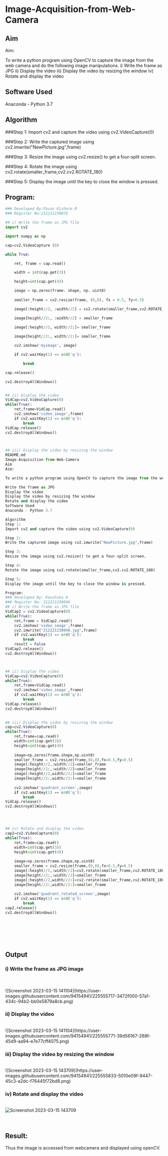 # Image-Acquisition-from-Web-Camera
## Aim
 
Aim:
 
To write a python program using OpenCV to capture the image from the web camera and do the following image manipulations.
i) Write the frame as JPG 
ii) Display the video 
iii) Display the video by resizing the window
iv) Rotate and display the video

## Software Used
Anaconda - Python 3.7
## Algorithm
###Step 1:
Import cv2 and capture the video using cv2.VideoCapture(0)

###Step 2:
Write the captured image using cv2.imwrite("NewPicture.jpg",frame)

###Step 3:
Resize the image using cv2.resize() to get a four-split screen.

###Step 4:
Rotate the image using cv2.rotate(smaller_frame,cv2.cv2.ROTATE_180)

###Step 5:
Display the image until the key to close the window is pressed.

## Program:
``` Python
### Developed By:Pavan Kishore.M
### Register No:212221230076

## i) Write the frame as JPG file
import cv2

import numpy as np

cap=cv2.VideoCapture (0)

while True:

    ret, frame = cap.read()

    width = int(cap.get(3))

    height=int(cap.get(4))

    image = np.zeros(frame. shape, np. uint8)
    
    smaller_frame = cv2.resize(frame, (0,0), fx = 0.5, fy=0.5)

    image[:height//2, :width//2] = cv2.rotate(smaller_frame,cv2.ROTATE_180)

    image[height//2:, :width//2] = smaller_frame

    image[:height//2, width//2:]= smaller_frame
    
    image[height//2:, width//2:]= smaller_frame

    cv2.imshow('myimage', image)

    if cv2.waitKey(1) == ord('q'):

        break

cap.release()

cv2.destroyAllWindows()


## ii) Display the video
VidCap=cv2.VideoCapture(0)
while(True):
    ret,frame=VidCap.read()
    cv2.imshow('video_image',frame)
    if cv2.waitKey(1) == ord('q'):
        break
VidCap.release()
cv2.destroyAllWindows()



## iii) Display the video by resizing the window
README.md
Image-Acquisition-from-Web-Camera
Aim
Aim:

To write a python program using OpenCV to capture the image from the web camera and do the following image manipulations.

Write the frame as JPG
Display the video
Display the video by resizing the window
Rotate and display the video
Software Used
Anaconda - Python 3.7

Algorithm
Step 1:
Import cv2 and capture the video using cv2.VideoCapture(0)

Step 2:
Write the captured image using cv2.imwrite("NewPicture.jpg",frame)

Step 3:
Resize the image using cv2.resize() to get a four-split screen.

Step 4:
Rotate the image using cv2.rotate(smaller_frame,cv2.cv2.ROTATE_180)

Step 5:
Display the image until the key to close the window is pressed.

Program:
### Developed By: Kaushika A
### Register No: 212221230048
## i) Write the frame as JPG file
VidCap2 = cv2.VideoCapture(0)
while(True):
    ret,frame = VidCap2.read()
    cv2.imshow('video_image',frame)
    cv2.imwrite("212221230048.jpg",frame)
    if cv2.waitKey(1) == ord('q'):
        break
    result = False
VidCap2.release()
cv2.destroyAllWindows()



## ii) Display the video
VidCap=cv2.VideoCapture(0)
while(True):
    ret,frame=VidCap.read()
    cv2.imshow('video_image',frame)
    if cv2.waitKey(1) == ord('q'):
        break
VidCap.release()
cv2.destroyAllWindows()

 
## iii) Display the video by resizing the window
cap=cv2.VideoCapture(0)
while(True):
    ret,frame=cap.read()
    width=int(cap.get(3))
    height=int(cap.get(4))
    
    image=np.zeros(frame.shape,np.uint8)
    smaller_frame = cv2.resize(frame,(0,0),fx=0.5,fy=0.5)
    image[:height//2,:width//2]=smaller_frame
    image[height//2:,:width//2]=smaller_frame
    image[:height//2,width//2:]=smaller_frame
    image[height//2:,width//2:]=smaller_frame
    
    cv2.imshow('quadrant_screen',image)
    if cv2.waitKey(1) == ord('q'):
        break
VidCap.release()
cv2.destroyAllWindows()




## iv) Rotate and display the video
cap2=cv2.VideoCapture(0)
while(True):
    ret,frame=cap.read()
    width=int(cap.get(3))
    height=int(cap.get(4))
    
    image=np.zeros(frame.shape,np.uint8)
    smaller_frame = cv2.resize(frame,(0,0),fx=0.5,fy=0.5)
    image[:height//2,:width//2]=cv2.rotate(smaller_frame,cv2.ROTATE_180)
    image[height//2:,:width//2]=smaller_frame
    image[:height//2,width//2:]=cv2.rotate(smaller_frame,cv2.ROTATE_180)
    image[height//2:,width//2:]=smaller_frame
    
    cv2.imshow('quadrant_rotated_screen',image)
    if cv2.waitKey(1) == ord('q'):
        break
cap2.release()
cv2.destroyAllWindows()








```
## Output

### i) Write the frame as JPG image
</br>
</br>![Screenshot 2023-03-15 141104](https://user-images.githubusercontent.com/94154941/225555717-3472f000-57a1-434c-94b2-bb0e5879a8cb.png)



### ii) Display the video
</br>
![Screenshot 2023-03-15 141104](https://user-images.githubusercontent.com/94154941/225555771-39d56167-288f-45d9-aa94-e7e77cff4075.png)

</br>


### iii) Display the video by resizing the window
</br>
![Screenshot 2023-03-15 143709](https://user-images.githubusercontent.com/94154941/225555833-5010e09f-9447-45c3-a2dc-f76445f72bd8.png)

</br>



### iv) Rotate and display the video
</br>![Screenshot 2023-03-15 143709](https://user-images.githubusercontent.com/94154941/225555850-3cc29222-d8e4-4d89-94eb-e8dbe647a441.png)


</br>





## Result:
Thus the image is accessed from webcamera and displayed using openCV.
